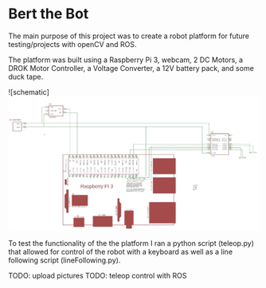 # Bert the Bot 

The main purpose of this project was to create a robot platform for future testing/projects with openCV and ROS.

The platform was built using a Raspberry Pi 3, webcam, 2 DC Motors, a DROK Motor Controller, a Voltage Converter, a 12V battery pack, and some duck tape.

![schematic]<img src="https://github.com/keegss/Bert/blob/master/img/bert_schem.JPG"/>

To test the functionality of the the platform I ran a python script (teleop.py) that allowed for control of the robot with a keyboard as well as a line following script (lineFollowing.py).   

TODO: upload pictures
TODO: teleop control with ROS

